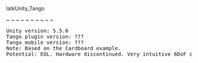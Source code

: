 latkUnity_Tango

~ ~ ~ ~ ~ ~ ~ ~ ~ ~
<pre>
Unity version: 5.5.0
Tango plugin version: ???
Tango mobile version: ???
Note: Based on the Cardboard example.
Potential: EOL. Hardware discontinued. Very intuitive 6DoF controller, but must improve stability.
</pre>

